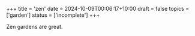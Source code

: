 +++
title = 'zen'
date = 2024-10-09T00:06:17+10:00
draft = false
topics = ['garden']
status = ['incomplete']
+++

Zen gardens are great.